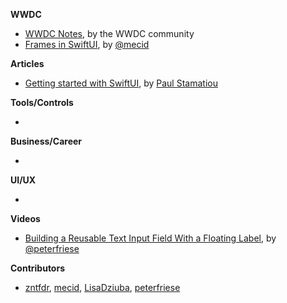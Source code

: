 **WWDC**

* [WWDC Notes](https://wwdcnotes.com/), by the WWDC community
* [Frames in SwiftUI](https://swiftwithmajid.com/2021/06/02/frames-in-swiftui/), by [@mecid](https://twitter.com/mecid)

**Articles**

* [Getting started with SwiftUI](https://paulstamatiou.com/getting-started-with-swiftui/), by [Paul Stamatiou](https://twitter.com/Stammy)

**Tools/Controls**

* 

**Business/Career**

* 

**UI/UX**

* 

**Videos**

* [Building a Reusable Text Input Field With a Floating Label](https://youtu.be/Sg0rfYL3utI), by [@peterfriese](https://twitter.com/peterfriese)

**Contributors**

* [zntfdr](https://github.com/zntfdr), [mecid](https://github.com/mecid), [LisaDziuba](https://github.com/LisaDziuba), [peterfriese](https://twitter.com/peterfriese)
